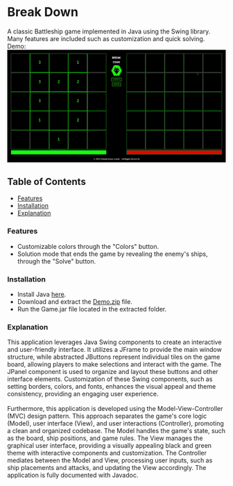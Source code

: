 # Break Down
A classic Battleship game implemented in Java using the Swing library. Many features are included such as customization and quick solving.<br>
Demo:<br> ![Gameplay GIF](Demo.gif)
## Table of Contents
- [Features](#features)
- [Installation](#installation)  
- [Explanation](#explanation)  </li>
<a name="installation"/></a>
### Features
- Customizable colors through the "Colors" button.
- Solution mode that ends the game by revealing the enemy's ships, through the "Solve" button.
### Installation
- Install Java <a href="https://www.java.com/en/download/help/download_options.html" target="_blank">here</a>.
- Download and extract the [Demo.zip](Demo.zip) file.
- Run the Game.jar file located in the extracted folder.
<a name="explanation"/></a>
### Explanation
This application leverages Java Swing components to create an interactive and user-friendly interface. It utilizes a JFrame to provide the main window structure, while abstracted JButtons represent individual tiles on the game board, allowing players to make selections and interact with the game. The JPanel component is used to organize and layout these buttons and other interface elements. Customization of these Swing components, such as setting borders, colors, and fonts, enhances the visual appeal and theme consistency, providing an engaging user experience.
<br><br>
Furthermore, this application is developed using the Model-View-Controller (MVC) design pattern. This approach separates the game's core logic (Model), user interface (View), and user interactions (Controller), promoting a clean and organized codebase. The Model handles the game's state, such as the board, ship positions, and game rules. The View manages the graphical user interface, providing a visually appealing black and green theme with interactive components and customization. The Controller mediates between the Model and View, processing user inputs, such as ship placements and attacks, and updating the View accordingly. The application is fully documented with Javadoc.
